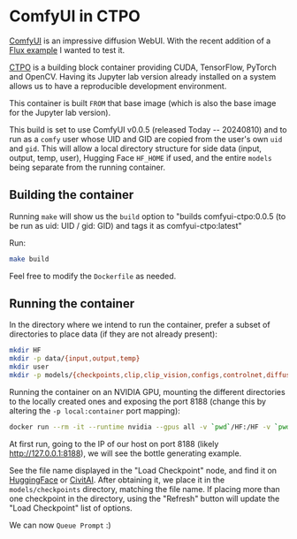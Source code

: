 # ComfyUI in CTPO

[ComfyUI](https://github.com/comfyanonymous/ComfyUI/tree/master) is an impressive diffusion WebUI. With the recent addition of a [Flux example](https://comfyanonymous.github.io/ComfyUI_examples/flux/) I wanted to test it.

[CTPO](https://github.com/Infotrend-Inc/CTPO) is a building block container providing CUDA, TensorFlow, PyTorch and OpenCV. Having its Jupyter lab version already installed on a system allows us to have a reproducible development environment.

This container is built `FROM` that base image (which is also the base image for the Jupyter lab version).

This build is set to use ComfyUI v0.0.5 (released Today -- 20240810) and to run as a `comfy` user whose UID and GID are copied from the user's own `uid` and `gid`.
This will allow a local directory structure for side data (input, output, temp, user), Hugging Face `HF_HOME` if used, and the entire `models` being separate from the running container.

## Building the container

Running `make` will show us the `build` option to "builds comfyui-ctpo:0.0.5 (to be run as uid: UID / gid: GID) and tags it as comfyui-ctpo:latest"

Run:
```bash
make build
```

Feel free to modify the `Dockerfile` as needed.

## Running the container

In the directory where we intend to run the container, prefer a subset of directories to place data (if they are not already present):

```bash
mkdir HF
mkdir -p data/{input,output,temp}
mkdir user
mkdir -p models/{checkpoints,clip,clip_vision,configs,controlnet,diffusers,embeddings,gligen,hypernetworks,loras,photomaker,style_models,unet,upscale_models,vae,vae_approx}
```

Running the container on an NVIDIA GPU, mounting the different directories to the locally created ones and exposing the port 8188 (change this by altering the `-p local:container` port mapping):

```bash
docker run --rm -it --runtime nvidia --gpus all -v `pwd`/HF:/HF -v `pwd`/models:/ComfyUI/models -v `pwd`/data:/data -v `pwd`/user:/ComfyUI/user -p 8188:8188 comfyui-ctpo:latest
```

At first run, going to the IP of our host on port 8188 (likely http://127.0.0.1:8188), we will see the bottle generating example.

See the file name displayed in the "Load Checkpoint" node, and find it on [HuggingFace](https://huggingface.co/) or [CivitAI](https://civitai.com/).
After obtaining it, we place it in the `models/checkpoints` directory, matching the file name.
If placing more than one checkpoint in the directory, using the "Refresh" button will update the "Load Checkpoint" list of options.

We can now `Queue Prompt` :)

